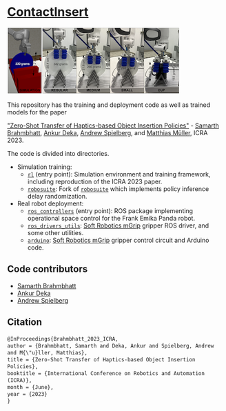 # [ContactInsert](https://sites.google.com/view/compliant-object-insertion)
![ContactInsert teaser](teaser.png)


This repository has the training and deployment code as well as trained models for the paper

["Zero-Shot Transfer of Haptics-based Object Insertion Policies"](http://arxiv.org/abs/2301.12587) - [Samarth Brahmbhatt](https://samarth-robo.github.io), [Ankur Deka](https://ankur-deka.github.io), [Andrew Spielberg](http://www.andrewspielberg.com), and [Matthias Müller](https://matthias.pw), ICRA 2023.

The code is divided into directories.
- Simulation training:
  - [`rl`](rl) (entry point): Simulation environment and training framework, including reproduction of the ICRA 2023 paper.
  - [`robosuite`](robosuite): Fork of [`robosuite`](https://robosuite.ai) which implements policy inference delay randomization.
- Real robot deployment:
  - [`ros_controllers`](ros_controllers) (entry point): ROS package implementing operational space control for the Frank Emika Panda robot.
  - [`ros_drivers_utils`](ros_drivers_utils): [Soft Robotics mGrip](https://www.softroboticsinc.com/products/mgrip-modular-gripping-solution-for-food-automation/) gripper ROS driver, and some other utilities.
  - [`arduino`](arduino): [Soft Robotics mGrip](https://www.softroboticsinc.com/products/mgrip-modular-gripping-solution-for-food-automation/) gripper control circuit and Arduino code.

## Code contributors
- [Samarth Brahmbhatt](https://samarth-robo.github.io)
- [Ankur Deka](https://ankur-deka.github.io)
- [Andrew Spielberg](http://www.andrewspielberg.com)

## Citation
```
@InProceedings{Brahmbhatt_2023_ICRA,
author = {Brahmbhatt, Samarth and Deka, Ankur and Spielberg, Andrew and M{\"u}ller, Matthias},
title = {Zero-Shot Transfer of Haptics-based Object Insertion Policies},
booktitle = {International Conference on Robotics and Automation (ICRA)},
month = {June},
year = {2023}
}
```
